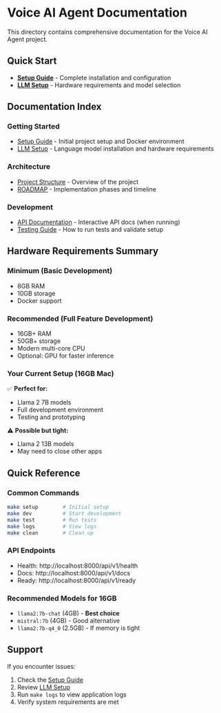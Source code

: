 # Voice AI Agent Documentation

This directory contains comprehensive documentation for the Voice AI Agent project.

## Quick Start

- **[Setup Guide](setup.md)** - Complete installation and configuration
- **[LLM Setup](llm-setup.md)** - Hardware requirements and model selection

## Documentation Index

### Getting Started
- [Setup Guide](setup.md) - Initial project setup and Docker environment
- [LLM Setup](llm-setup.md) - Language model installation and hardware requirements

### Architecture
- [Project Structure](../README.md) - Overview of the project
- [ROADMAP](../claude-docs/ROADMAP.md) - Implementation phases and timeline

### Development
- [API Documentation](http://localhost:8000/api/v1/docs) - Interactive API docs (when running)
- [Testing Guide](setup.md#testing) - How to run tests and validate setup

## Hardware Requirements Summary

### Minimum (Basic Development)
- 8GB RAM
- 10GB storage
- Docker support

### Recommended (Full Feature Development)
- 16GB+ RAM
- 50GB+ storage  
- Modern multi-core CPU
- Optional: GPU for faster inference

### Your Current Setup (16GB Mac)
✅ **Perfect for:**
- Llama 2 7B models
- Full development environment
- Testing and prototyping

⚠️ **Possible but tight:**
- Llama 2 13B models
- May need to close other apps

## Quick Reference

### Common Commands
```bash
make setup        # Initial setup
make dev          # Start development
make test         # Run tests
make logs         # View logs
make clean        # Clean up
```

### API Endpoints
- Health: http://localhost:8000/api/v1/health
- Docs: http://localhost:8000/api/v1/docs
- Ready: http://localhost:8000/api/v1/ready

### Recommended Models for 16GB
- `llama2:7b-chat` (4GB) - **Best choice**
- `mistral:7b` (4GB) - Good alternative
- `llama2:7b-q4_0` (2.5GB) - If memory is tight

## Support

If you encounter issues:
1. Check the [Setup Guide](setup.md#troubleshooting)
2. Review [LLM Setup](llm-setup.md#troubleshooting)
3. Run `make logs` to view application logs
4. Verify system requirements are met